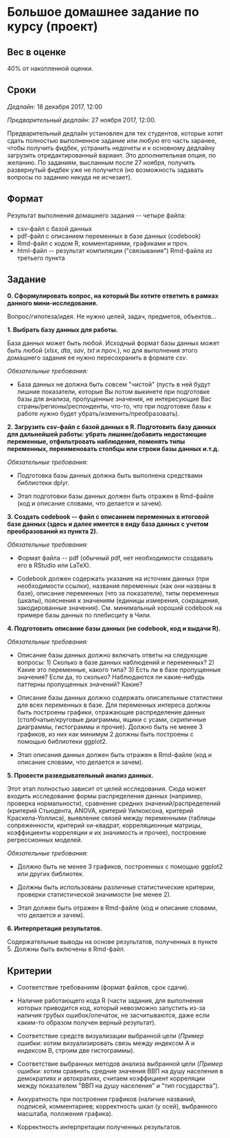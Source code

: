 # Большое домашнее задание по курсу (проект)

## Вес в оценке

40% от накопленной оценки.

## Сроки

*Дедлайн:* 18 декабря 2017, 12:00

*Предварительный дедлайн:* 27 ноября 2017, 12:00. 

Предварительный дедлайн установлен для тех студентов, которые хотят сдать полностью выполненное задание или любую его часть заранее, чтобы получить фидбек, устранить недочеты и к основному дедлайну загрузить отредактированный вариант. Это дополнительная опция, по желанию. По заданиям, высланным после 27 ноября, получить развернутый фидбек уже не получится (но возможность задавать вопросы по заданию никуда не исчезает).

## Формат


Результат выполнения домашнего задания -- четыре файла:

* csv-файл с базой данных
* pdf-файл с описанием переменных в базе данных (codebook) 
* Rmd-файл с кодом R, комментариями, графиками и проч.
* html-файл -- результат компиляции ("связывания") Rmd-файла из третьего пункта 

## Задание

**0. Сформулировать вопрос, на который Вы хотите ответить в рамках данного мини-исследования.**

Вопрос/гипотеза/идея. Не нужно целей, задач, предметов, объектов... 

**1. Выбрать базу данных для работы.**

База данных может быть любой. Исходный формат базы данных может быть любой (*xlsx*, *dta*, *sav*, *txt* и проч.), но для выполнения этого домашнего задания ее нужно пересохранить в формате *csv*.

*Обязательные требования:*

* База данных не должна быть совсем "чистой" (пусть в ней будут лишние показатели, которые Вы потом выкинете при подготовке базы для анализа, пропущенные значения, не интересующие Вас страны/регионы/респонденты, что-то, что при подготовке базы к работе нужно будет убрать/изменить/преобразовать).

**2. Загрузить csv-файл с базой данных в R. Подготовить базу данных для дальнейшей работы: убрать лишние/добавить недостающие переменные, отфильтровать наблюдения, поменять типы переменных, переименовать столбцы или строки базы данных и.т.д.**

*Обязательные требования:* 

* Подготовка базы данных должна быть выполнена средствами библиотеки dplyr.

* Этап подготовки базы данных должен быть отражен в Rmd-файле (код и описание словами, что делается и зачем).

**3. Создать codebook -- файл с описанием переменных в итоговой базе данных (здесь и далее имеется в виду база данных с учетом преобразований из пункта 2).**

*Обязательные требования:*

* Формат файла -- pdf (обычный pdf, нет необходимости создавать его в RStudio или LaTeX).

* Codebook должен содержать указание на источник данных (при необходимости ссылки), названия переменных (как они названы в базе), описание переменных (что за показатели), типы переменных (шкалы), пояснения к значениям (единицы измерения, сокращения, закодированные значения). См. минимальный хороший codebook на примере базы данных по плебисциту в Чили.

**4. Подготовить описание базы данных (не codebook, код и выдачи R).** 

*Обязательные требования:*

* Описание базы данных должно включать ответы на следующие вопросы: 1) Сколько в базе данных наблюдений и переменных? 2) Какие это переменные, какого типа? 3) Есть ли в базе пропущенные значения? Если да, то сколько? Наблюдаются ли какие-нибудь паттерны пропущенных значений? Какие?

* Описание базы данных должно содержать описательные статистики для всех переменных в базе. Для переменных интереса должны быть построены графики, отражающие распределение данных (столбчатые/круговые диаграммы, ящики с усами, скрипичные диаграммы, гистограммы и прочие). Должно быть не менее 3 графиков, из них как минимум 2 должны быть построены с помощью библиотеки ggplot2.

* Этап описания данных должен быть отражен в Rmd-файле (код и описание словами, что делается и зачем).

**5. Провести разведывательный анализ данных.**

 Этот этап полностью зависит от целей исследования. Сюда может входить исследование формы распределения данных (например, проверка нормальности), сравнение средних значений/распределений (критерий Стьюдента, ANOVA, критерий Уилкоксона, критерий Краскела-Уоллиса), выявление связей между переменными (таблицы сопряженности, критерий хи-квадрат, корреляционные матрицы, коэффициенты корреляции и их значимость и прочее), построение регрессионных моделей.

*Обязательные требования:*

* Должно быть не менее 3 графиков, построенных с помощью ggplot2 или других библиотек.

* Должны быть использованы различные статистические критерии, проверки статистической значимости (не менее 2).  

* Этап должен быть отражен в Rmd-файле (код и описание словами, что делается и зачем).

**6. Интерпретация результатов.**

Содержательные выводы на основе результатов, полученных в пункте 5. Должны быть включены в Rmd-файл.

## Критерии

* Соответствие требованиям (формат файлов, срок сдачи).

* Наличие работающего кода R (части задания, для выполнения которых приводится код, который невозможно запустить из-за наличия грубых ошибок/опечаток, не засчитываются, даже если каким-то образом получен верный результат).

* Соответствие средств визуализации выбранной цели (*Пример ошибки:* хотим визуализировать связь между индексом А и индексом В, строим две гистограммы).

* Соответствие выбранных методов анализа выбранной цели (*Пример ошибки:* хотим сравнить средние значения ВВП на душу населения в демократиях и автократиях, считаем коэффициент корреляции между показателем "ВВП на душу населения" и "тип государства").

* Аккуратность при построении графиков (наличие названий, подписей, комментариев; корректность шкал (у осей), выбранного масштаба, положения графика).

* Корректность интерпретации полученных результатов.


